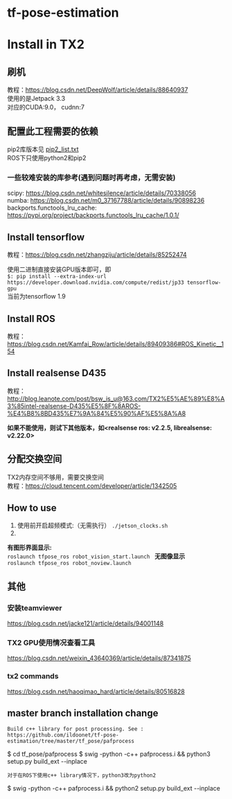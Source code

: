 # tf-pose-estimation

# Install in TX2

## 刷机
教程：https://blog.csdn.net/DeepWolf/article/details/88640937 <br>
使用的是Jetpack 3.3 <br>
对应的CUDA:9.0， cudnn:7

## 配置此工程需要的依赖
pip2库版本见 [pip2_list.txt](./pip2_list.txt) <br>
ROS下只使用python2和pip2

### 一些较难安装的库参考(遇到问题时再考虑，无需安装)
scipy: https://blog.csdn.net/whitesilence/article/details/70338056 <br>
numba: https://blog.csdn.net/m0_37167788/article/details/90898236 <br>
backports.functools_lru_cache: https://pypi.org/project/backports.functools_lru_cache/1.0.1/
## Install tensorflow
教程：https://blog.csdn.net/zhangziju/article/details/85252474

使用二进制直接安装GPU版本即可，即 <br>
`
$: pip install --extra-index-url https://developer.download.nvidia.com/compute/redist/jp33 tensorflow-gpu
` <br>
当前为tensorflow 1.9

## Install ROS
教程： https://blog.csdn.net/Kamfai_Row/article/details/89409386#ROS_Kinetic__154

## Install realsense D435
教程： http://blog.leanote.com/post/bsw_is_u@163.com/TX2%E5%AE%89%E8%A3%85intel-realsense-D435%E5%8F%8AROS-%E4%B8%8BD435%E7%9A%84%E5%90%AF%E5%8A%A8

**如果不能使用，则试下其他版本，如<realsense ros: v2.2.5, librealsense: v2.22.0>**

## 分配交换空间
TX2内存空间不够用，需要交换空间 <br>
教程：https://cloud.tencent.com/developer/article/1342505

## How to use
1. 使用前开启超频模式:（无需执行）
`./jetson_clocks.sh` <br>
2. 
**有图形界面显示:** <br>
`roslaunch tfpose_ros robot_vision_start.launch `
**无图像显示** <br>
`roslaunch tfpose_ros robot_noview.launch`
## 其他

### 安装teamviewer
https://blog.csdn.net/jacke121/article/details/94001148

### TX2 GPU使用情况查看工具
https://blog.csdn.net/weixin_43640369/article/details/87341875

### tx2 commands
https://blog.csdn.net/haoqimao_hard/article/details/80516828

## master branch installation change

```
Build c++ library for post processing. See : https://github.com/ildoonet/tf-pose-estimation/tree/master/tf_pose/pafprocess
```
$ cd tf_pose/pafprocess
$ swig -python -c++ pafprocess.i && python3 setup.py build_ext --inplace
```
对于在ROS下使用c++ library情况下，python3改为python2
```
$ swig -python -c++ pafprocess.i && python2 setup.py build_ext --inplace


